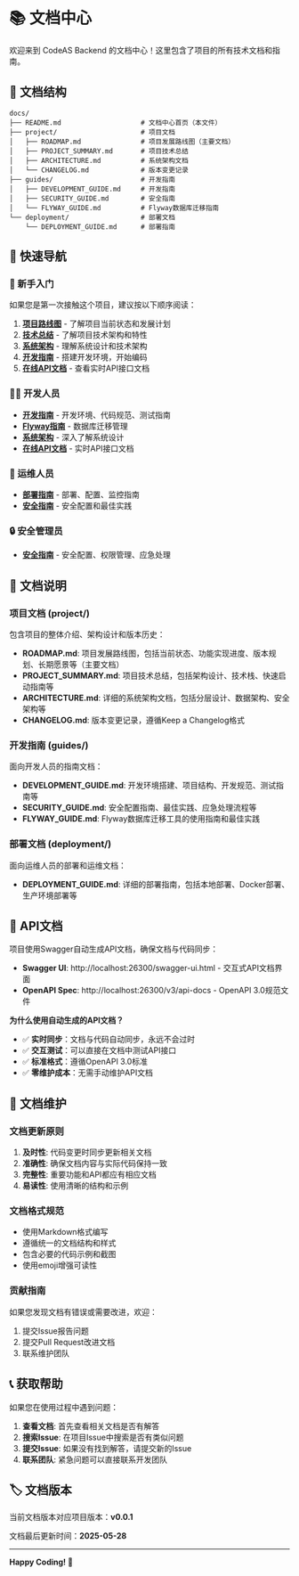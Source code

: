 # 📚 文档中心

欢迎来到 CodeAS Backend 的文档中心！这里包含了项目的所有技术文档和指南。

## 📁 文档结构

```
docs/
├── README.md                    # 文档中心首页（本文件）
├── project/                     # 项目文档
│   ├── ROADMAP.md               # 项目发展路线图（主要文档）
│   ├── PROJECT_SUMMARY.md       # 项目技术总结
│   ├── ARCHITECTURE.md          # 系统架构文档
│   └── CHANGELOG.md             # 版本变更记录
├── guides/                      # 开发指南
│   ├── DEVELOPMENT_GUIDE.md     # 开发指南
│   ├── SECURITY_GUIDE.md        # 安全指南
│   └── FLYWAY_GUIDE.md          # Flyway数据库迁移指南
└── deployment/                  # 部署文档
    └── DEPLOYMENT_GUIDE.md      # 部署指南
```

## 🎯 快速导航

### 🚀 新手入门
如果您是第一次接触这个项目，建议按以下顺序阅读：

1. **[项目路线图](project/ROADMAP.md)** - 了解项目当前状态和发展计划
2. **[技术总结](project/PROJECT_SUMMARY.md)** - 了解项目技术架构和特性
3. **[系统架构](project/ARCHITECTURE.md)** - 理解系统设计和技术架构
4. **[开发指南](guides/DEVELOPMENT_GUIDE.md)** - 搭建开发环境，开始编码
5. **[在线API文档](http://localhost:26300/swagger-ui.html)** - 查看实时API接口文档

### 👨‍💻 开发人员
- **[开发指南](guides/DEVELOPMENT_GUIDE.md)** - 开发环境、代码规范、测试指南
- **[Flyway指南](guides/FLYWAY_GUIDE.md)** - 数据库迁移管理
- **[系统架构](project/ARCHITECTURE.md)** - 深入了解系统设计
- **[在线API文档](http://localhost:26300/swagger-ui.html)** - 实时API接口文档

### 🚀 运维人员
- **[部署指南](deployment/DEPLOYMENT_GUIDE.md)** - 部署、配置、监控指南
- **[安全指南](guides/SECURITY_GUIDE.md)** - 安全配置和最佳实践

### 🔒 安全管理员
- **[安全指南](guides/SECURITY_GUIDE.md)** - 安全配置、权限管理、应急处理

## 📖 文档说明

### 项目文档 (project/)
包含项目的整体介绍、架构设计和版本历史：

- **ROADMAP.md**: 项目发展路线图，包括当前状态、功能实现进度、版本规划、长期愿景等（主要文档）
- **PROJECT_SUMMARY.md**: 项目技术总结，包括架构设计、技术栈、快速启动指南等
- **ARCHITECTURE.md**: 详细的系统架构文档，包括分层设计、数据架构、安全架构等
- **CHANGELOG.md**: 版本变更记录，遵循Keep a Changelog格式

### 开发指南 (guides/)
面向开发人员的指南文档：

- **DEVELOPMENT_GUIDE.md**: 开发环境搭建、项目结构、开发规范、测试指南等
- **SECURITY_GUIDE.md**: 安全配置指南、最佳实践、应急处理流程等
- **FLYWAY_GUIDE.md**: Flyway数据库迁移工具的使用指南和最佳实践

### 部署文档 (deployment/)
面向运维人员的部署和运维文档：

- **DEPLOYMENT_GUIDE.md**: 详细的部署指南，包括本地部署、Docker部署、生产环境部署等



## 🔗 API文档

项目使用Swagger自动生成API文档，确保文档与代码同步：

- **Swagger UI**: http://localhost:26300/swagger-ui.html - 交互式API文档界面
- **OpenAPI Spec**: http://localhost:26300/v3/api-docs - OpenAPI 3.0规范文件

**为什么使用自动生成的API文档？**
- ✅ **实时同步**：文档与代码自动同步，永远不会过时
- ✅ **交互测试**：可以直接在文档中测试API接口
- ✅ **标准格式**：遵循OpenAPI 3.0标准
- ✅ **零维护成本**：无需手动维护API文档

## 📝 文档维护

### 文档更新原则
1. **及时性**: 代码变更时同步更新相关文档
2. **准确性**: 确保文档内容与实际代码保持一致
3. **完整性**: 重要功能和API都应有相应文档
4. **易读性**: 使用清晰的结构和示例

### 文档格式规范
- 使用Markdown格式编写
- 遵循统一的文档结构和样式
- 包含必要的代码示例和截图
- 使用emoji增强可读性

### 贡献指南
如果您发现文档有错误或需要改进，欢迎：
1. 提交Issue报告问题
2. 提交Pull Request改进文档
3. 联系维护团队

## 📞 获取帮助

如果您在使用过程中遇到问题：

1. **查看文档**: 首先查看相关文档是否有解答
2. **搜索Issue**: 在项目Issue中搜索是否有类似问题
3. **提交Issue**: 如果没有找到解答，请提交新的Issue
4. **联系团队**: 紧急问题可以直接联系开发团队

## 🏷️ 文档版本

当前文档版本对应项目版本：**v0.0.1**

文档最后更新时间：**2025-05-28**

---

**Happy Coding! 🎉**
